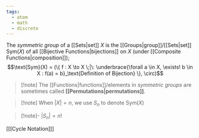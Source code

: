 ```yaml
---
tags:
  - atom
  - math
  - discrete
---
```

The *symmetric group* of a [[Sets|set]] $X$ is the [[Groups|group]]/[[Sets|set]] $\text{Sym}(X)$ of all [[Bijective Functions|bijections]] on $X$ (under [[Composite Functions|composition]]);
$$\text{Sym}(X) = (\{ f : X \to X \;|\: \underbrace{\forall a \in X, \exists! b \in X : f(a) = b}_\text{Definition of Bijection} \}, \circ)$$

> [!note] The [[Functions|functions]]/elements in *symmetric groups* are sometimes called **[[Permutations|permutations]]**.

> [!note] When $|X| = n$, we use $S_{n}$ to denote $\text{Sym}(X)$

> [!note]- $\left| S_{n} \right| = n!$

\[[[Cycle Notation]]\]